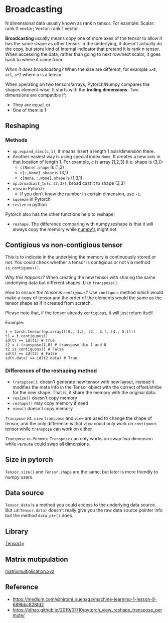 # Broadcasting

N dimensional data usually known as rank n tensor. For example:  Scalar: rank 0 vector; Vector: rank 1 vector

**Broadcasting** usually means copy one of more axes of the tensor to allow it has the same shape as other tensor. In the underlying, it doesn't actually do the copy, but store kind of internal indicator that pretend it is rank n tensor. When accessing the data, rather than going to next row/next scalar, it goes back to where it came from.

*When it does broadcasting?*
When the size are different, for example `a>0`, `a+1`, `a*2` where a is a tensor.

When operating on two tensors/arrays, Pytorch/Numpy compares the shapes element-wise. It starts with the **trailing dimensions**. Two dimensions are compatible if:
- They are equal, or
- One of them is 1

## Reshaping

### Methods
- `np.expand_dimc(c,1)`, it means insert a length 1 axis/dimension there.
- Another easiest way is using special index `None`. It creates a new axis in that location of length 1. For example, c is array [1,2,3] (i.e. shape is (3,)):
  - `c[None].shape` is (1,3)
  - `c[:,None].shape` is (3,1)
  - `c[None,:,None].shape` is (1,3,1)
- `np.broadcast_to(c,(3,3))`, broad cast it to shape (3,3)
- `view` in Pytorch
  - If you don't know the number in certain dimension, use `-1`.
- `squeeze` in Pytorch
- `resize` in python

Pytorch also has the other functions help to reshape:
- `reshape`. The difference comparing with numpy.reshape is that it will always copy the memory while [numpy's](https://docs.scipy.org/doc/numpy/reference/generated/numpy.reshape.html) might not.

## Contigious vs non-contigious tensor
This is to indicate in the underlying the memory is continuously stored or not. You could check whether a tensor is contigious or not via method `is_contiguous()`. 

*Why this happens?* When creating the new tensor with sharing the same underlying data but different shapes. Like `transpose()`.

*How to ensure the tensor is `contiguous`?*
Use `contigous` method which would make a copy of tensor and the order of the elements would the same as the tensor shape as if it created from scratch.

Please note that, if the tensor already `contiguous`, it will just return itself.

Example:
```
t = torch.tensor(np.array([[0., 1.], [2., 3.], [4., 5.]]))
t1 = t.contiguous() 
id(t) == id(t1) # True
t2 = t.transpose(1,0) # transpose dim 1 and 0
t2.is_contiguous() # False
id(t) == id(t2) # False
id(t.data) == id(t2.data) # True
```

### Differences of the reshaping method
- `transpose()`: doesn't generate new tensor with new layout, instead it modifies the meta info in the Tensor object with the correct offset/stribe for the new shape. That is, it share the memory with the original data.
- `resize()` doesn't copy memory
- `reshape()` may copy memory if need
- `view()` doesn't copy memory

*`Transpose` vs. `view`*
`transpose` and `view` are used to change the shape of tensor, and the only difference is that `view` could only work on `contiguous` tensor while `transpose` can work on either.

*`Transpose` vs `Permute`*
`Transpose` can only works on swap two dimension while `Permute` could swap all dimensions.

## Size in pytorch
`Tensor.size()` and `Tensor.shape` are the same, but later is more friendly to numpy users.

## Data source
`Tensor.data` is a method you could access to the underlying data source. But `id(Tensor.data)` doesn't really give you the raw data source pointer info but the method `data_ptr()` does.

## Library
[TensorLy](https://github.com/tensorly/tensorly)

## Matrix mutipulation
[matrixmultiplication.xyz](http://matrixmultiplication.xyz/)

## Reference
- https://medium.com/@hiromi_suenaga/machine-learning-1-lesson-9-689bbc828fd2
- https://jdhao.github.io/2019/07/10/pytorch_view_reshape_transpose_permute/